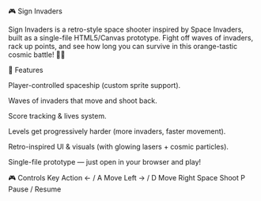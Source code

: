 🎮 Sign Invaders

Sign Invaders is a retro-style space shooter inspired by Space Invaders, built as a single-file HTML5/Canvas prototype.
Fight off waves of invaders, rack up points, and see how long you can survive in this orange-tastic cosmic battle! 🍊✨

🚀 Features

Player-controlled spaceship (custom sprite support).

Waves of invaders that move and shoot back.

Score tracking & lives system.

Levels get progressively harder (more invaders, faster movement).

Retro-inspired UI & visuals (with glowing lasers + cosmic particles).

Single-file prototype — just open in your browser and play!

🎮 Controls
Key	Action
← / A	Move Left
→ / D	Move Right
Space	Shoot
P	Pause / Resume
